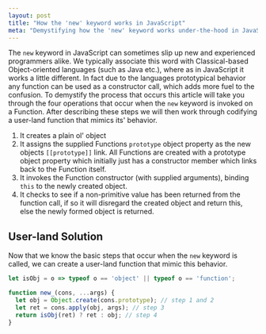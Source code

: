 ```yaml
---
layout: post
title: "How the 'new' keyword works in JavaScript"
meta: "Demystifying how the 'new' keyword works under-the-hood in JavaScript"
---
```


The `new` keyword in JavaScript can sometimes slip up new and experienced programmers alike.
We typically associate this word with Classical-based Object-oriented languages (such as Java etc.), where as in JavaScript it works a little different. <!--more-->
In fact due to the languages prototypical behavior any function can be used as a constructor call, which adds more fuel to the confusion.
To demystify the process that occurs this article will take you through the four operations that occur when the `new` keyword is invoked on a Function.
After describing these steps we will then work through codifying a user-land function that mimics its' behavior.

1. It creates a plain ol' object
2. It assigns the supplied Functions `prototype` object property as the new objects `[[prototype]]` link. All Functions are created with a prototype object property which initially just has a constructor member which links back to the Function itself.
3. It invokes the Function constructor (with supplied arguments), binding `this` to the newly created object.
4. It checks to see if a non-primitive value has been returned from the function call, if so it will disregard the created object and return this, else the newly formed object is returned.

## User-land Solution

Now that we know the basic steps that occur when the `new` keyword is called, we can create a user-land function that mimic this behavior.

```js
let isObj = o => typeof o == 'object' || typeof o == 'function';

function new_(cons, ...args) {
  let obj = Object.create(cons.prototype); // step 1 and 2
  let ret = cons.apply(obj, args); // step 3
  return isObj(ret) ? ret : obj; // step 4
}
```
